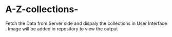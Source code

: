 # A-Z-collections-
Fetch the Data from Server side and dispaly the collections in User Interface . Image will be added in repository to view the output 
